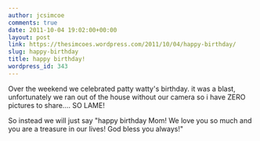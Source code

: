```yaml
---
author: jcsimcoe
comments: true
date: 2011-10-04 19:02:00+00:00
layout: post
link: https://thesimcoes.wordpress.com/2011/10/04/happy-birthday/
slug: happy-birthday
title: happy birthday!
wordpress_id: 343
---
```


Over the weekend we celebrated patty watty's birthday. it was a blast, unfortunately we ran out of the house without our camera so i have ZERO pictures to share…. SO LAME!




So instead we will just say "happy birthday Mom! We love you so much and you are a treasure in our lives! God bless you always!"
